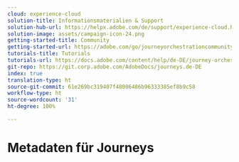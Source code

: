 ```yaml
---
cloud: experience-cloud
solution-title: Informationsmaterialien & Support
solution-hub-url: https://helpx.adobe.com/de/support/experience-cloud.html
solution-image: assets/campaign-icon-24.png
getting-started-title: Community
getting-started-url: https://adobe.com/go/journeyorchestrationcommunity_de
tutorials-title: Tutorials
tutorials-url: https://docs.adobe.com/content/help/de-DE/journey-orchestration-learn/tutorials/understanding-journey-orchestration.html
git-repo: https://git.corp.adobe.com/AdobeDocs/journeys.de-DE
index: true
translation-type: ht
source-git-commit: 61e269bc319407f48006486b96333385ef8b9c58
workflow-type: ht
source-wordcount: '31'
ht-degree: 100%

---
```



# Metadaten für Journeys
